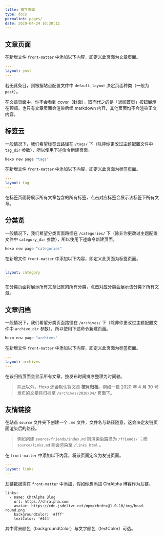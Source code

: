 ```yaml
---
title: 独立页面
type: docs
permalink: pages/
date: 2020-04-24 10:30:12
---
```




## 文章页面

在新增文件 `front-matter` 中添加以下内容，即定义此页面为文章页面。

```yaml
---
layout: post
---
```

若无此条目，则根据站点配置文件中 `default_layout` 决定页面种类（一般为 `post`）。

在文章页面中，你不会看到 cover（封面），取而代之的是「返回首页」按钮展示在顶部。也只有文章页面会渲染后续 markdown 内容，其他页面均不会渲染正文内容。

## 标签云

一般情况下，我们希望标签云路径在 `/tags/` 下（除非你更改过主题配置文件中 `tag_dir` 参数），所以使用下述命令新建页面。

```bash
hexo new page "tags"
```

在新增文件 `front-matter` 中添加以下内容，即定义此页面为标签页面。

```yaml
---
layout: tag
---
```

在标签页面将展示所有文章包含的所有标签，点击对应标签会展示该标签下所有文章。

## 分类览

一般情况下，我们希望分类页面路径在 `/categories/` 下（除非你更改过主题配置文件中 `category_dir` 参数），所以使用下述命令新建页面。

```bash
hexo new page "categories"
```

在新增文件 `front-matter` 中添加以下内容，即定义此页面为标签页面。

```yaml
---
layout: category
---
```

在分类页面将展示所有文章归属的所有分类，点击对应分类会展示该分类下所有文章。

## 文章归档

一般情况下，我们希望分类页面路径在 `/archives/` 下（除非你更改过主题配置文件中 `archive_dir` 参数），所以使用下述命令新建页面。

```bash
hexo new page "archives"
```

在新增文件 `front-matter` 中添加以下内容，即定义此页面为标签页面。

```yaml
---
layout: archives
---
```

在该归档页面会显示所有文章，按发布时间排序整理为时间轴。

>   除此以外，Hexo 还会默认将文章 **按月归档**。例如一篇 2020 年 4 月 30 号发布的文章将归档至 `/archives/2020/04/` 页面下。

## 友情链接

在站点 `source` 文件夹下创建一个 `.md` 文件，文件名与路径随意，这会决定友链页面渲染后的路径。

>   例如创建 `source/friends/index.md` 则渲染后路径为 `/friends/` ；而 `source/links.md` 则会渲染至 `/links.html` 。

在 `front-matter` 中添加以下内容，将该页面定义为友链页面。

```yaml
---
layout: links
---
```

友链数据需在 `front-matter` 中添加，假如你想添加 ChrAlpha 博客作为友链。

```
links: 
  - name: ChrAlpha Blog
    url: https://chralpha.com
    avatar: https://cdn.jsdelivr.net/npm/chrdnx@1.0.10/img/head-round.png
    backgroundColor: '#fff'
    textColor: '#444'
```

其中背景颜色（backgroundColor）与文字颜色（textColor）可选。